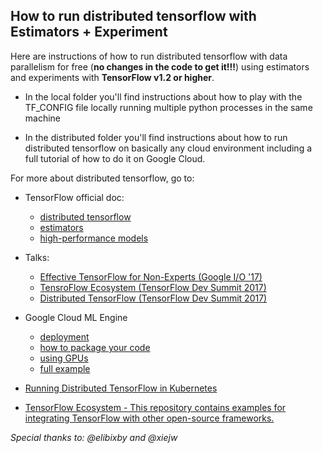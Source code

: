 ## How to run distributed tensorflow with Estimators + Experiment

Here are instructions of how to run distributed tensorflow with data parallelism
for free (**no changes in the code to get it!!!**) using estimators and experiments with **TensorFlow v1.2 or higher**.

* In the local folder you'll find instructions about how to play with the
TF_CONFIG file locally running multiple python processes in the same machine

* In the distributed folder you'll find instructions about how to run
distributed tensorflow on basically any cloud environment including a full
tutorial of how to do it on Google Cloud.

For more about distributed tensorflow, go to:

* TensorFlow official doc:
  * [distributed tensorflow](https://www.tensorflow.org/deploy/distributed)
  * [estimators](https://www.tensorflow.org/extend/estimators)
  * [high-performance models](https://www.tensorflow.org/performance/performance_models)
* Talks:
  * [Effective TensorFlow for Non-Experts (Google I/O '17)](https://www.youtube.com/watch?v=5DknTFbcGVM&t=625s)
  * [TensroFlow Ecosystem (TensorFlow Dev Summit 2017)](https://www.youtube.com/watch?v=yALzr4A2AzY)
  * [Distributed TensorFlow (TensorFlow Dev Summit 2017)](https://www.youtube.com/watch?v=la_M6bCV91M)
* Google Cloud ML Engine
  * [deployment](https://cloud.google.com/ml-engine/docs/how-tos/training-jobs)
  * [how to package your code](https://cloud.google.com/ml-engine/docs/how-tos/packaging-trainer)
  * [using GPUs](https://cloud.google.com/ml-engine/docs/how-tos/using-gpus)
  * [full example](https://github.com/GoogleCloudPlatform/cloudml-samples/tree/master/census)

* [Running Distributed TensorFlow in Kubernetes](https://github.com/amygdala/tensorflow-workshop/tree/1b9a868201c5d0d19b54e320cb2560e08340a916/workshop_sections/distributed_tensorflow)
* [TensorFlow Ecosystem - This repository contains examples for integrating TensorFlow with other open-source frameworks.](https://github.com/tensorflow/ecosystem)

*Special thanks to: @elibixby and @xiejw*
